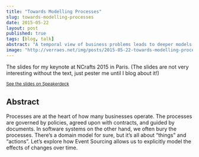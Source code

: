 ```yaml
---
title: "Towards Modelling Processes"
slug: towards-modelling-processes
date: 2015-05-22
layout: post
published: true
tags: [blog, talk]
abstract: "A temporal view of business problems leads to deeper models."
image: "http://verraes.net/img/posts/2015-05-22-towards-modelling-processes/Towards_Modelling_Processes.jpg"
---
```



The slides for my keynote at NCrafts 2015 in Paris. (The slides are not very interesting without the text, just pester me until I blog about it!)

<script async class="speakerdeck-embed" data-id="ff4ed4d875c246f3996807942a09df4d" data-ratio="1.33333333333333" src="//speakerdeck.com/assets/embed.js"></script>

<a href="https://speakerdeck.com/mathiasverraes/towards-modelling-processes"><small>See the slides on Speakerdeck</small></a> 

## Abstract

Processes are at the heart of how many businesses operate. The processes are governed by policies, agreed upon with contracts, and guided by documents. In software systems on the other hand, we often bury the processes. There’s a domain model for sure, but it’s all about “things” and “actions”. Let’s explore how Event Sourcing allows us to explicitly model the effects of changes over time.